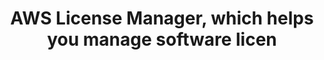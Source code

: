 ---
layout: answer
title: "AWS License Manager, which helps you manage software licen"
blurb: "<p>Whenever a certification questions asks about per-CPU or per-socket licenses, the answer will almost always be the <i>EC2 Dedicated Host.</i> The dedica"
quid: 6
---